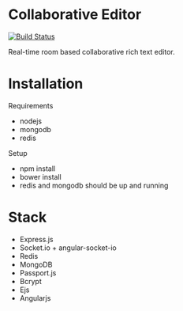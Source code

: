 # Collaborative Editor

[![Build Status](https://travis-ci.org/ozzimpact/collaborative-editor.svg?branch=master)](https://travis-ci.org/ozzimpact/collaborative-editor)

Real-time room based collaborative rich text editor.

# Installation  

Requirements
* nodejs
* mongodb
* redis
  
Setup
* npm install
* bower install
* redis and mongodb should be up and running

# Stack
* Express.js
* Socket.io + angular-socket-io
* Redis 
* MongoDB
* Passport.js 
* Bcrypt 
* Ejs
* Angularjs

